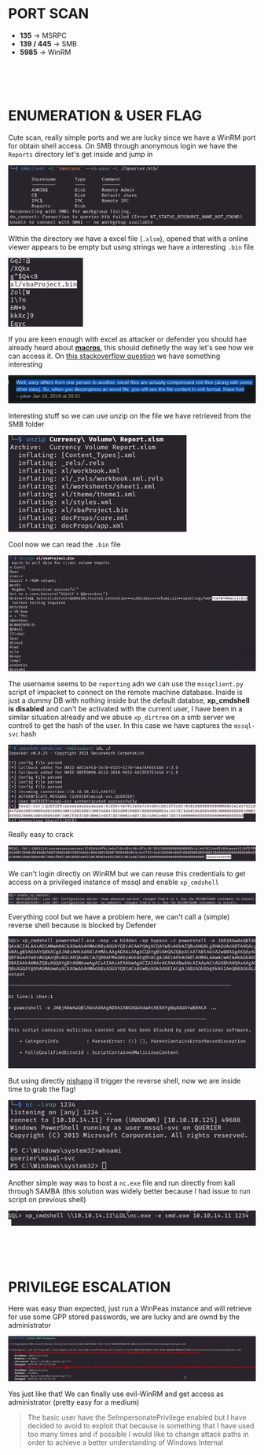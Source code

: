 # PORT SCAN
* **135** &#8594; MSRPC
* **139 / 445** &#8594; SMB
* **5985** &#8594; WinRM

<br><br><br>

# ENUMERATION & USER FLAG
Cute scan, really simple ports and we are lucky since we have a WinRM port for obtain shell access. On SMB through anonymous login we have the `Reports` directory let's get inside and jump in

![b3e041e189883ac2cc3ba0abc77e8933.png](img/b3e041e189883ac2cc3ba0abc77e8933.png)

WIthin the directory we have a excel file (`.xlsm`), opened that with a online viewer appears to be empty but using strings we have a interesting `.bin` file 

![e38f6a46c1e57a58c88b76c938bff4fb.png](img/e38f6a46c1e57a58c88b76c938bff4fb.png)

If you are keen enough with excel as attacker or defender you should hae already heard about **<u>macros</u>**, this should definetly the way let's see how we can access it. On [this stackoverflow question](https://unix.stackexchange.com/questions/494917/view-excel-files-in-linux-command-line-without-installing-any-packages) we have something interesting 

![cb038b4890009a903cdd9ecd8d091f18.png](img/cb038b4890009a903cdd9ecd8d091f18.png)

Interesting stuff so we can use unzip on the file we have retrieved from the SMB folder

![ec54570c89b195d33080f0a3256f8241.png](img/ec54570c89b195d33080f0a3256f8241.png)

Cool now we can read the `.bin` file

![982d2c4f25a74ef8f656e42f6bb771d9.png](img/982d2c4f25a74ef8f656e42f6bb771d9.png)

The username seems to be `reporting` adn we can use the `mssqclient.py` script of impacket to connect on the remote machine database. Inside is just a dummy DB with nothing inside but the default databse, **xp_cmdshell is disabled** and can't be activated with the current user, I have been in a similar situation already and we abuse `xp_dirtree` on a smb server we controll to get the hash of the user. In this case we have captures the `mssql-svc` hash

![1a7338b430ce2f4b205ce24e4ef74a06.png](img/1a7338b430ce2f4b205ce24e4ef74a06.png)

Really easy to crack

![eb79660967a511adc179222b179cf87f.png](img/eb79660967a511adc179222b179cf87f.png)

We can't login directly on WinRM but we can reuse this credentials to get access on a privileged instance of mssql and enable `xp_cmdshell`

![5b8f778c7557af71349a1bd45a9b44c6.png](img/5b8f778c7557af71349a1bd45a9b44c6.png)

Everything cool but we have a problem here, we can't call a (simple) reverse shell because is blocked by Defender

![a9c62e8f7d060a160f57929650242ea2.png](img/a9c62e8f7d060a160f57929650242ea2.png)

But using directly [nishang](https://github.com/samratashok/nishang) ill trigger the reverse shell, now we are inside time to grab the flag!

![3cea1627b529fa5bc3aa87dfc9737a60.png](img/3cea1627b529fa5bc3aa87dfc9737a60.png)

Another simple way was to host a `nc.exe` file and run directly from kali through SAMBA (this solution was widely better because I had issue to run script on previous shell)

![b352088e1883d90c77ff09e6430031b4.png](img/b352088e1883d90c77ff09e6430031b4.png)



<br><br><br>

# PRIVILEGE ESCALATION

Here was easy than expected, just run a WinPeas instance and will retrieve for use some GPP stored passwords, we are lucky and are ownd by the administrator

![6699904ec6c263bcad47daded33b7372.png](img/6699904ec6c263bcad47daded33b7372.png)

Yes just like that! We can finally use evil-WinRM and get access as administrator (pretty easy for a medium)

> The basic user have the SeImpersonatePrivilege enabled but I have decided to avoid to exploit that because is something that I have used too many times and if possible I would like to change attack paths in order to achieve a better understanding of Windows Internal 

